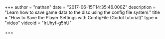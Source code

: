 +++
author = "nathan"
date = "2017-06-15T14:35:46.000Z"
description = "Learn how to save game data to the disc using the config file system."
title = "How to Save the Player Settings with ConfigFile (Godot tutorial)"
type = "video"
videoid = "IrUhyf-g5hU"

+++

